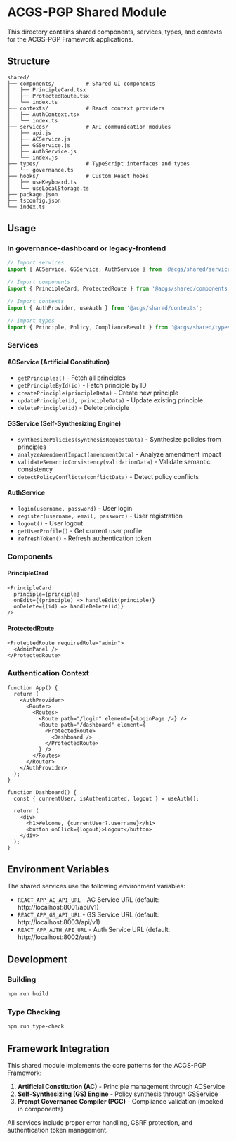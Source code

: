 # ACGS-PGP Shared Module

This directory contains shared components, services, types, and contexts for the ACGS-PGP Framework applications.

## Structure

```
shared/
├── components/          # Shared UI components
│   ├── PrincipleCard.tsx
│   ├── ProtectedRoute.tsx
│   └── index.ts
├── contexts/            # React context providers
│   ├── AuthContext.tsx
│   └── index.ts
├── services/            # API communication modules
│   ├── api.js
│   ├── ACService.js
│   ├── GSService.js
│   ├── AuthService.js
│   └── index.js
├── types/               # TypeScript interfaces and types
│   └── governance.ts
├── hooks/               # Custom React hooks
│   ├── useKeyboard.ts
│   └── useLocalStorage.ts
├── package.json
├── tsconfig.json
└── index.ts
```

## Usage

### In governance-dashboard or legacy-frontend

```javascript
// Import services
import { ACService, GSService, AuthService } from '@acgs/shared/services';

// Import components
import { PrincipleCard, ProtectedRoute } from '@acgs/shared/components';

// Import contexts
import { AuthProvider, useAuth } from '@acgs/shared/contexts';

// Import types
import { Principle, Policy, ComplianceResult } from '@acgs/shared/types/governance';
```

### Services

#### ACService (Artificial Constitution)
- `getPrinciples()` - Fetch all principles
- `getPrincipleById(id)` - Fetch principle by ID
- `createPrinciple(principleData)` - Create new principle
- `updatePrinciple(id, principleData)` - Update existing principle
- `deletePrinciple(id)` - Delete principle

#### GSService (Self-Synthesizing Engine)
- `synthesizePolicies(synthesisRequestData)` - Synthesize policies from principles
- `analyzeAmendmentImpact(amendmentData)` - Analyze amendment impact
- `validateSemanticConsistency(validationData)` - Validate semantic consistency
- `detectPolicyConflicts(conflictData)` - Detect policy conflicts

#### AuthService
- `login(username, password)` - User login
- `register(username, email, password)` - User registration
- `logout()` - User logout
- `getUserProfile()` - Get current user profile
- `refreshToken()` - Refresh authentication token

### Components

#### PrincipleCard
```tsx
<PrincipleCard 
  principle={principle}
  onEdit={(principle) => handleEdit(principle)}
  onDelete={(id) => handleDelete(id)}
/>
```

#### ProtectedRoute
```tsx
<ProtectedRoute requiredRole="admin">
  <AdminPanel />
</ProtectedRoute>
```

### Authentication Context

```tsx
function App() {
  return (
    <AuthProvider>
      <Router>
        <Routes>
          <Route path="/login" element={<LoginPage />} />
          <Route path="/dashboard" element={
            <ProtectedRoute>
              <Dashboard />
            </ProtectedRoute>
          } />
        </Routes>
      </Router>
    </AuthProvider>
  );
}

function Dashboard() {
  const { currentUser, isAuthenticated, logout } = useAuth();
  
  return (
    <div>
      <h1>Welcome, {currentUser?.username}</h1>
      <button onClick={logout}>Logout</button>
    </div>
  );
}
```

## Environment Variables

The shared services use the following environment variables:

- `REACT_APP_AC_API_URL` - AC Service URL (default: http://localhost:8001/api/v1)
- `REACT_APP_GS_API_URL` - GS Service URL (default: http://localhost:8003/api/v1)
- `REACT_APP_AUTH_API_URL` - Auth Service URL (default: http://localhost:8002/auth)

## Development

### Building
```bash
npm run build
```

### Type Checking
```bash
npm run type-check
```

## Framework Integration

This shared module implements the core patterns for the ACGS-PGP Framework:

1. **Artificial Constitution (AC)** - Principle management through ACService
2. **Self-Synthesizing (GS) Engine** - Policy synthesis through GSService  
3. **Prompt Governance Compiler (PGC)** - Compliance validation (mocked in components)

All services include proper error handling, CSRF protection, and authentication token management.

